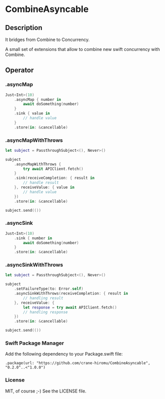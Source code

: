 # CombineAsyncable

## Description

It bridges from Combine to Concurrency.

A small set of extensions that allow to combine new swift concurrency with Combine.

## Operator

### .asyncMap

```.swift
Just<Int>(10)
    .asyncMap { number in
        await doSomething(number)
    }
    .sink { value in
        // handle value
    }
    .store(in: &cancellable)
```


### .asyncMapWithThrows

```.swift
let subject = PassthroughSubject<(), Never>()

subject
    .asyncMapWithThrows {
        try await APIClient.fetch()
    }
    .sink(receiveCompletion: { result in
        // handle result
    }, receiveValue: { value in
        // handle value
    })
    .store(in: &cancellable)

subject.send(())
```

### .asyncSink

```.swift
Just<Int>(10)
    .sink { number in
        await doSomething(number)
    }
    .store(in: &cancellable)
```

### .asyncSinkWithThrows

```.swift
let subject = PassthroughSubject<(), Never>()

subject
    .setFailureType(to: Error.self)
    .asyncSinkWithThrows(receiveCompletion: { result in
        // handling result
    }, receiveValue: {
        let response = try await APIClient.fetch()
        // handling response
    })
    .store(in: &cancellable)

subject.send(())
```

### Swift Package Manager

Add the following dependency to your Package.swift file:

```
.package(url: "https://github.com/crane-hiromu/CombineAsyncable", "0.2.0"..<"1.0.0")
```

### License

MIT, of course ;-) See the LICENSE file.
